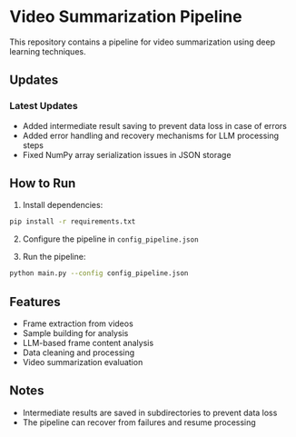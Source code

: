 # Video Summarization Pipeline

This repository contains a pipeline for video summarization using deep learning techniques.

## Updates

### Latest Updates
- Added intermediate result saving to prevent data loss in case of errors
- Added error handling and recovery mechanisms for LLM processing steps
- Fixed NumPy array serialization issues in JSON storage

## How to Run

1. Install dependencies:
```bash
pip install -r requirements.txt
```

2. Configure the pipeline in `config_pipeline.json`

3. Run the pipeline:
```bash
python main.py --config config_pipeline.json
```

## Features

- Frame extraction from videos
- Sample building for analysis
- LLM-based frame content analysis
- Data cleaning and processing
- Video summarization evaluation

## Notes

- Intermediate results are saved in subdirectories to prevent data loss
- The pipeline can recover from failures and resume processing
